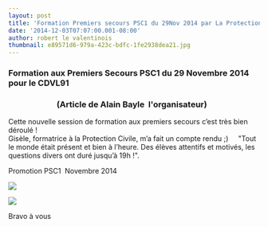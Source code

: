 ```yaml
---
layout: post
title: 'Formation Premiers secours PSC1 du 29Nov 2014 par La Protection Civile '
date: '2014-12-03T07:07:00.001-08:00'
author: robert le valentinois
thumbnail: e89571d6-979a-423c-bdfc-1fe2938dea21.jpg
---
```

### Formation aux Premiers Secours PSC1 du 29 Novembre 2014&nbsp; pour le CDVL91

### &nbsp;&nbsp;&nbsp;&nbsp;&nbsp;&nbsp;&nbsp;&nbsp;&nbsp;&nbsp;&nbsp;&nbsp;&nbsp;&nbsp;&nbsp;&nbsp;&nbsp;&nbsp;&nbsp;&nbsp;&nbsp;&nbsp;&nbsp;&nbsp; **(**Article de Alain Bayle&nbsp; l'organisateur**)**

Cette nouvelle session de formation aux premiers secours c’est très bien déroulé&nbsp;!&nbsp;  
Gisèle, formatrice à la Protection Civile, m’a fait un compte rendu&nbsp;;)&nbsp;&nbsp;&nbsp;&nbsp; "Tout le monde était présent et bien à l’heure. Des élèves attentifs et motivés, les questions divers ont duré jusqu’à 19h&nbsp;!".

  

Promotion PSC1&nbsp; Novembre 2014

[![](8318a6bf-df76-4a28-918e-42901254564e.jpg)](8318a6bf-df76-4a28-918e-42901254564e.jpg)
  

[![](4e71c89c-6155-44d5-9c62-688dd54c9506.jpg)](4e71c89c-6155-44d5-9c62-688dd54c9506.jpg)
  

  

Bravo à vous&nbsp;

  

  

  

  

